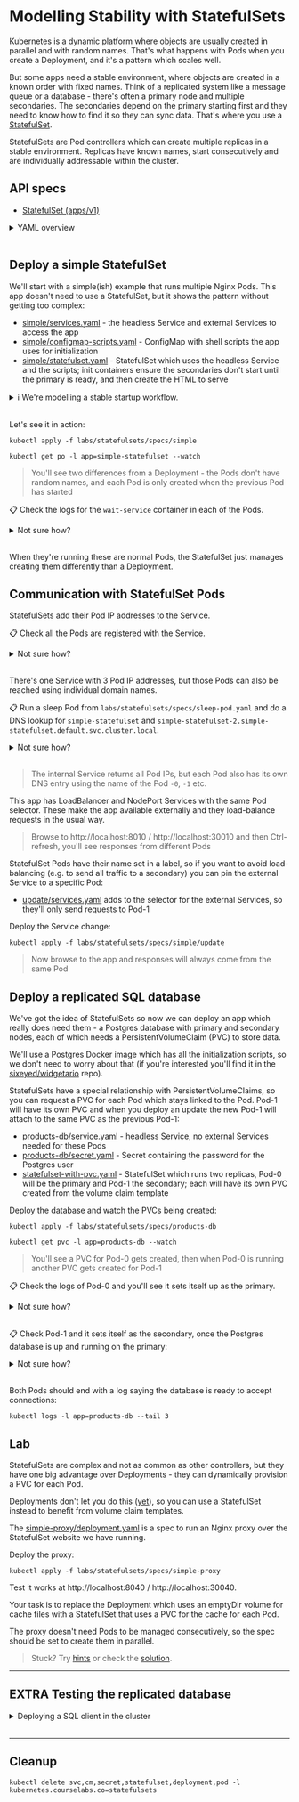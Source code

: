 # Modelling Stability with StatefulSets

Kubernetes is a dynamic platform where objects are usually created in parallel and with random names. That's what happens with Pods when you create a Deployment, and it's a pattern which scales well.

But some apps need a stable environment, where objects are created in a known order with fixed names. Think of a replicated system like a message queue or a database - there's often a primary node and multiple secondaries. The secondaries depend on the primary starting first and they need to know how to find it so they can sync data. That's where you use a [StatefulSet](https://kubernetes.io/docs/concepts/workloads/controllers/statefulset/).

StatefulSets are Pod controllers which can create multiple replicas in a stable environment. Replicas have known names, start consecutively and are individually addressable within the cluster.

## API specs

- [StatefulSet (apps/v1)](https://kubernetes.io/docs/reference/generated/kubernetes-api/v1.20/#statefulset-v1-apps)

<details>
  <summary>YAML overview</summary>

The spec is similar to Deployments - metadata, a selector and a template for the Pod spec - but with one important addition:

```
apiVersion: apps/v1
kind: StatefulSet
metadata:
  name: simple-statefulset
spec:
  selector:
    matchLabels:
      app: simple-statefulset
  serviceName: simple-statefulset
  replicas: 3
  template:
    # Pod spec
```

* `selector` - labels to identify Pods owned by the StatefulSet
* `replicas` - number of Pods, which will be managed in-order
* `serviceName` - name of a Service which provides network access to Pods

Services are decoupled from other Pod controllers, but a Service is **required** for each StatefulSet. The Service uses a special setup with no ClusterIP:

```
apiVersion: v1
kind: Service
metadata:
  name: simple-statefulset
spec:
  ports:
    - port: 8010
      targetPort: 80
  selector:
    app: simple-statefulset
  clusterIP: None
```

* `selector` - matches the Pod labels
* `clusterIP` - using `None` is required for StatefulSets

The StatefulSet has a link to the Service because it manages the Service endpoints. Each Pod has its IP address added to the Service **and** a separate DNS name is created for each Pod.

</details><br/>

## Deploy a simple StatefulSet

We'll start with a simple(ish) example that runs multiple Nginx Pods. This app doesn't need to use a StatefulSet, but it shows the pattern without getting too complex:

- [simple/services.yaml](specs/simple/services.yaml) - the headless Service and external Services to access the app
- [simple/configmap-scripts.yaml](specs/simple/configmap-scripts.yaml) - ConfigMap with shell scripts the app uses for initialization
- [simple/statefulset.yaml](specs/simple/statefulset.yaml) - StatefulSet which uses the headless Service and the scripts; init containers ensure the secondaries don't start until the primary is ready, and then create the HTML to serve

<details>
  <summary>ℹ We're modelling a stable startup workflow.</summary>

* Pod 0 starts, the first script runs confirming this Pod is the primary, then the second script runs and creates the HTML; then the app container runs, ready to serve the page
* Pod 1 starts, the first script runs and checks the DNS entry for Pod 0 - if it doesn't exist, then the primary isn't ready so the script waits. When the primary comes online, the next script writes HTML and the app starts.
* Pod 2 starts - same process as Pod 1.

</details><br/>

Let's see it in action:

```
kubectl apply -f labs/statefulsets/specs/simple

kubectl get po -l app=simple-statefulset --watch
```

> You'll see two differences from a Deployment - the Pods don't have random names, and each Pod is only created when the previous Pod has started

📋 Check the logs for the `wait-service` container in each of the Pods.

<details>
  <summary>Not sure how?</summary>

In Pods with multiple containers, you can view the logs for specific containers with the `-c` flag. These logs will show the startup workflow:

```
kubectl logs simple-statefulset-0 -c wait-service

kubectl logs simple-statefulset-1 -c wait-service
```

> Pod-0 knows it is the primary, because its has the expected `-0` hostname; Pod 1 knows it is a secondary because it doesn't have that hostname

</details><br/>

When they're running these are normal Pods, the StatefulSet just manages creating them differently than a Deployment.

## Communication with StatefulSet Pods

StatefulSets add their Pod IP addresses to the Service.

📋 Check all the Pods are registered with the Service.

<details>
  <summary>Not sure how?</summary>

```
kubectl get endpoints simple-statefulset
```

</details><br/>

There's one Service with 3 Pod IP addresses, but those Pods can also be  reached using individual domain names.

📋 Run a sleep Pod from `labs/statefulsets/specs/sleep-pod.yaml` and do a DNS lookup for `simple-statefulset` and `simple-statefulset-2.simple-statefulset.default.svc.cluster.local`.

<details>
  <summary>Not sure how?</summary>

```
kubectl apply -f labs/statefulsets/specs/sleep-pod.yaml

kubectl exec sleep -- nslookup simple-statefulset

kubectl exec sleep -- nslookup simple-statefulset-2.simple-statefulset.default.svc.cluster.local
```

</details><br/>

> The internal Service returns all Pod IPs, but each Pod also has its own DNS entry using the name of the Pod `-0`, `-1` etc.

This app has LoadBalancer and NodePort Services with the same Pod selector. These make the app available externally and they load-balance requests in the usual way.

> Browse to http://localhost:8010 / http://localhost:30010 and then Ctrl-refresh, you'll see responses from different Pods

StatefulSet Pods have their name set in a label, so if you want to avoid load-balancing (e.g. to send all traffic to a secondary) you can pin the external Service to a specific Pod:

- [update/services.yaml](specs/simple/update/services.yaml) adds to the selector for the external Services, so they'll only send requests to Pod-1

Deploy the Service change:

```
kubectl apply -f labs/statefulsets/specs/simple/update
```

> Now browse to the app and responses will always come from the same Pod

## Deploy a replicated SQL database

We've got the idea of StatefulSets so now we can deploy an app which really does need them - a Postgres database with primary and secondary nodes, each of which needs a PersistentVolumeClaim (PVC) to store data.

We'll use a Postgres Docker image which has all the initialization scripts, so we don't need to worry about that (if you're interested you'll find it in the [sixeyed/widgetario](https://github.com/sixeyed/widgetario/tree/main/src/db/postgres-replicated) repo).

StatefulSets have a special relationship with PersistentVolumeClaims, so you can request a PVC for each Pod which stays linked to the Pod. Pod-1 will have its own PVC and when you deploy an update the new Pod-1 will attach to the same PVC as the previous Pod-1:

- [products-db/service.yaml](specs/products-db/service.yaml) - headless Service, no external Services needed for these Pods
- [products-db/secret.yaml](specs/products-db/secret.yaml) - Secret containing the password for the Postgres user
- [statefulset-with-pvc.yaml](specs/products-db/statefulset-with-pvc.yaml) - StatefulSet which runs two replicas, Pod-0 will be the primary and Pod-1 the secondary; each will have its own PVC created from the volume claim template

Deploy the database and watch the PVCs being created:

```
kubectl apply -f labs/statefulsets/specs/products-db

kubectl get pvc -l app=products-db --watch
```

> You'll see a PVC for Pod-0 gets created, then when Pod-0 is running another PVC gets created for Pod-1

📋 Check the logs of Pod-0 and you'll see it sets itself up as the primary.

<details>
  <summary>Not sure how?</summary>

```
kubectl logs products-db-0
```

</details><br/>

📋 Check Pod-1 and it sets itself as the secondary, once the Postgres database is up and running on the primary:

<details>
  <summary>Not sure how?</summary>

```
kubectl logs products-db-1
```

</details><br/>

Both Pods should end with a log saying the database is ready to accept connections:

```
kubectl logs -l app=products-db --tail 3
```

## Lab

StatefulSets are complex and not as common as other controllers, but they have one big advantage over Deployments - they can dynamically provision a PVC for each Pod.

Deployments don't let you do this ([yet](https://kubernetes.io/docs/concepts/storage/ephemeral-volumes/#generic-ephemeral-volumes)), so you can use a StatefulSet instead to benefit from volume claim templates.

The [simple-proxy/deployment.yaml](specs/simple-proxy/deployment.yaml) is a spec to run an Nginx proxy over the StatefulSet website we have running.

Deploy the proxy:

```
kubectl apply -f labs/statefulsets/specs/simple-proxy
```

Test it works at http://localhost:8040 / http://localhost:30040.

Your task is to replace the Deployment which uses an emptyDir volume for cache files with a StatefulSet that uses a PVC for the cache for each Pod. 

The proxy doesn't need Pods to be managed consecutively, so the spec should be set to create them in parallel.

> Stuck? Try [hints](hints.md) or check the [solution](solution.md).

___


## **EXTRA** Testing the replicated database

<details>
  <summary>Deploying a SQL client in the cluster</summary>

You may run a SQL database in your test clusters. You don't want it to be publicly available but you do want to be able to connect and run queries. [Running a SQL Client in Kubernetes](statefulsets-sql-client.md) walks you through that.

</details><br/>

___

## Cleanup

```
kubectl delete svc,cm,secret,statefulset,deployment,pod -l kubernetes.courselabs.co=statefulsets
```